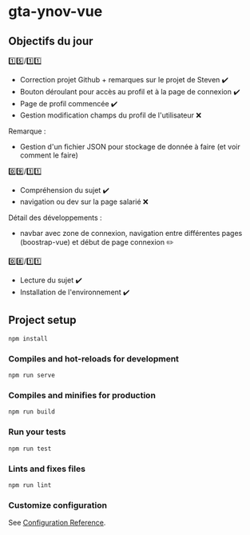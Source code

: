 # gta-ynov-vue

## Objectifs du jour

:one::five:/:one::one:
- Correction projet Github + remarques sur le projet de Steven :heavy_check_mark:
- Bouton déroulant pour accès au profil et à la page de connexion :heavy_check_mark:
- Page de profil commencée :heavy_check_mark:
- Gestion modification champs du profil de l'utilisateur :x:

Remarque :
- Gestion d'un fichier JSON pour stockage de donnée à faire (et voir comment le faire)

:zero::nine:/:one::one:

- Compréhension du sujet :heavy_check_mark:
- navigation ou dev sur la page salarié :x:

Détail des développements :
-  navbar avec zone de connexion, navigation entre différentes pages (boostrap-vue) et début de page connexion :pencil2:

:zero::eight:/:one::one:

- Lecture du sujet :heavy_check_mark:
- Installation de l'environnement :heavy_check_mark:

## Project setup
```
npm install
```

### Compiles and hot-reloads for development
```
npm run serve
```

### Compiles and minifies for production
```
npm run build
```

### Run your tests
```
npm run test
```

### Lints and fixes files
```
npm run lint
```

### Customize configuration
See [Configuration Reference](https://cli.vuejs.org/config/).
